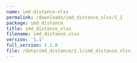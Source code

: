 ```yaml
---
name: imd-distance-xlsx
permalink: /downloads/imd_distance_xlsx/1_1
package: imd_distance
title: imd_distance_xlsx
filename: imd_distance.xlsx
version: '1.1'
full_version: 1.1.0
file: /data/imd_distance/1.1/imd_distance.xlsx
---
```

